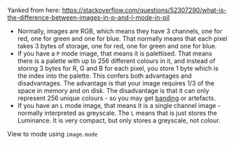 Yanked from here: https://stackoverflow.com/questions/52307290/what-is-the-difference-between-images-in-p-and-l-mode-in-pil

- Normally, images are RGB, which means they have 3 channels, one for red, one for green and one for blue. That normally means that each pixel takes 3 bytes of storage, one for red, one for green and one for blue.
- If you have a `P` mode image, that means it is palettised. That means there is a palette with up to 256 different colours in it, and instead of storing 3 bytes for R, G and B for each pixel, you store 1 byte which is the index into the palette. This confers both advantages and disadvantages. The advantage is that your image requires 1/3 of the space in memory and on disk. The disadvantage is that it can only represent 256 unique colours - so you may get [banding](https://en.wikipedia.org/wiki/Colour_banding) or artefacts.
- If you have an `L` mode image, that means it is a single channel image - normally interpreted as greyscale. The `L` means that is just stores the Luminance. It is very compact, but only stores a greyscale, not colour.

View to mode using 
`image.mode`